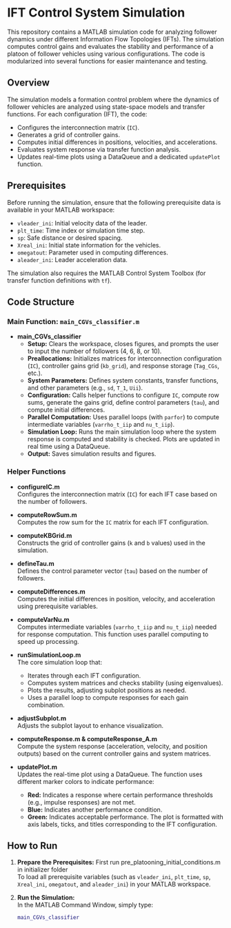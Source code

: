 # IFT Control System Simulation

This repository contains a MATLAB simulation code for analyzing follower dynamics under different Information Flow Topologies (IFTs). The simulation computes control gains and evaluates the stability and performance of a platoon of follower vehicles using various configurations. The code is modularized into several functions for easier maintenance and testing.

## Overview

The simulation models a formation control problem where the dynamics of follower vehicles are analyzed using state-space models and transfer functions. For each configuration (IFT), the code:
- Configures the interconnection matrix (`IC`).
- Generates a grid of controller gains.
- Computes initial differences in positions, velocities, and accelerations.
- Evaluates system response via transfer function analysis.
- Updates real-time plots using a DataQueue and a dedicated `updatePlot` function.

## Prerequisites

Before running the simulation, ensure that the following prerequisite data is available in your MATLAB workspace:
- `vleader_ini`: Initial velocity data of the leader.
- `plt_time`: Time index or simulation time step.
- `sp`: Safe distance or desired spacing.
- `Xreal_ini`: Initial state information for the vehicles.
- `omegatout`: Parameter used in computing differences.
- `aleader_ini`: Leader acceleration data.

The simulation also requires the MATLAB Control System Toolbox (for transfer function definitions with `tf`).

## Code Structure

### Main Function: `main_CGVs_classifier.m`

- **main_CGVs_classifier**  
  - **Setup:** Clears the workspace, closes figures, and prompts the user to input the number of followers (4, 6, 8, or 10).
  - **Preallocations:** Initializes matrices for interconnection configuration (`IC`), controller gains grid (`kb_grid`), and response storage (`Tag_CGs`, etc.).
  - **System Parameters:** Defines system constants, transfer functions, and other parameters (e.g., `sd`, `T_1`, `Uii`).
  - **Configuration:** Calls helper functions to configure `IC`, compute row sums, generate the gains grid, define control parameters (`tau`), and compute initial differences.
  - **Parallel Computation:** Uses parallel loops (with `parfor`) to compute intermediate variables (`varrho_t_iip` and `nu_t_iip`).
  - **Simulation Loop:** Runs the main simulation loop where the system response is computed and stability is checked. Plots are updated in real time using a DataQueue.
  - **Output:** Saves simulation results and figures.

### Helper Functions

- **configureIC.m**  
  Configures the interconnection matrix (`IC`) for each IFT case based on the number of followers.

- **computeRowSum.m**  
  Computes the row sum for the `IC` matrix for each IFT configuration.

- **computeKBGrid.m**  
  Constructs the grid of controller gains (`k` and `b` values) used in the simulation.

- **defineTau.m**  
  Defines the control parameter vector (`tau`) based on the number of followers.

- **computeDifferences.m**  
  Computes the initial differences in position, velocity, and acceleration using prerequisite variables.

- **computeVarNu.m**  
  Computes intermediate variables (`varrho_t_iip` and `nu_t_iip`) needed for response computation. This function uses parallel computing to speed up processing.

- **runSimulationLoop.m**  
  The core simulation loop that:
  - Iterates through each IFT configuration.
  - Computes system matrices and checks stability (using eigenvalues).
  - Plots the results, adjusting subplot positions as needed.
  - Uses a parallel loop to compute responses for each gain combination.

- **adjustSubplot.m**  
  Adjusts the subplot layout to enhance visualization.

- **computeResponse.m & computeResponse_A.m**  
  Compute the system response (acceleration, velocity, and position outputs) based on the current controller gains and system matrices.

- **updatePlot.m**  
  Updates the real-time plot using a DataQueue. The function uses different marker colors to indicate performance:
  - **Red:** Indicates a response where certain performance thresholds (e.g., impulse responses) are not met.
  - **Blue:** Indicates another performance condition.
  - **Green:** Indicates acceptable performance.
  The plot is formatted with axis labels, ticks, and titles corresponding to the IFT configuration.

## How to Run

1. **Prepare the Prerequisites:**
   First run pre_platooning_initial_conditions.m in initializer folder  
   To load all prerequisite variables (such as `vleader_ini`, `plt_time`, `sp`, `Xreal_ini`, `omegatout`, and `aleader_ini`) in your MATLAB workspace.

2. **Run the Simulation:**  
   In the MATLAB Command Window, simply type:
   ```matlab
   main_CGVs_classifier


